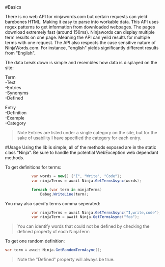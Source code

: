 #Basics

There is no web API for ninjawords.com but certain requests can yield barebones HTML. Making it easy to parse into workable data. This API uses regex patterns to get information from downloaded webpages. The pages download extremely fast (around 150ms). Ninjawords can display multiple term results on one page. Meaning the API can yeild results for multiple terms with one request. The API also respects the case sensitive nature of NinjaWords.com. For instance, "english" yields significantly different results from "English".

The data break down is simple and resembles how data is displayed on the site:

Term<br/>
-Text<br />
-Entries<br />
-Synonyms<br />
-Defined
  
Entry<br />
-Definition<br />
-Example<br />
-Category<br />
>Note Entries are listed under a single category on the site, but for the sake of usability I have specified the category for each entry.
  
#Usage
Using the lib is simple, all of the methods exposed are in the static class "Ninja". Be sure to handle the potential WebException web dependant methods.

To get definitions for terms:

```C#
            var words = new[] {"I", "Write", "Code"};
            var ninjaTerms = await Ninja.GetTermsAsync(words);

            foreach (var term in ninjaTerms)
                Debug.WriteLine(term);
```

You may also specify terms comma seperated:

```C#
            var ninjaTerms = await Ninja.GetTermsAsync("I,write,code");
            var ninjaTerm = await Ninja.GetTermsAsync("foo");
```

>You can identify words that could not be defined by checking the defined property of each NinjaTerm

To get one random definition:

```C#
var term = await Ninja.GetRandomTermAsync();
```

>Note the "Defined" property will always be true.
